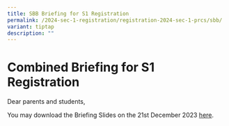 ```yaml
---
title: SBB Briefing for S1 Registration
permalink: /2024-sec-1-registration/registration-2024-sec-1-prcs/sbb/
variant: tiptap
description: ""
---
```

<h1><strong>Combined Briefing for S1 Registration</strong></h1><p></p><p>Dear parents and students,</p><p>You may download the Briefing Slides on the 21st December 2023&nbsp;<a href="https://drive.google.com/file/d/1RkbvfGiLS17AlQ4xe4GGtUGk2ug_A8jC/view?usp=sharing" rel="noopener noreferrer nofollow" target="_blank">here</a>. </p><p></p>